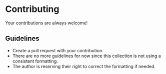 # Contributing

Your contributions are always welcome!

## Guidelines

- Create a pull request with your contribution.
- There are no more guidelines for now since this collection is not using a consistent formatting.
- The author is reserving their right to correct the formatting if needed.
